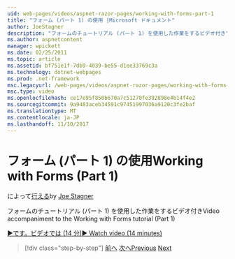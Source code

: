 ```yaml
---
uid: web-pages/videos/aspnet-razor-pages/working-with-forms-part-1
title: "フォーム (パート 1) の使用 |Microsoft ドキュメント"
author: JoeStagner
description: "フォームのチュートリアル (パート 1) を使用した作業をするビデオ付き"
ms.author: aspnetcontent
manager: wpickett
ms.date: 02/25/2011
ms.topic: article
ms.assetid: bf751e1f-7db9-4039-be55-d1ee33769c3a
ms.technology: dotnet-webpages
ms.prod: .net-framework
msc.legacyurl: /web-pages/videos/aspnet-razor-pages/working-with-forms-part-1
msc.type: video
ms.openlocfilehash: ce17e95f850b670a7c51270fe392898e4b14f4e2
ms.sourcegitcommit: 9a9483aceb34591c97451997036a9120c3fe2baf
ms.translationtype: MT
ms.contentlocale: ja-JP
ms.lasthandoff: 11/10/2017
---
```

<a name="working-with-forms-part-1"></a><span data-ttu-id="8b7ed-103">フォーム (パート 1) の使用</span><span class="sxs-lookup"><span data-stu-id="8b7ed-103">Working with Forms (Part 1)</span></span>
====================
<span data-ttu-id="8b7ed-104">によって[行える](https://github.com/JoeStagner)</span><span class="sxs-lookup"><span data-stu-id="8b7ed-104">by [Joe Stagner](https://github.com/JoeStagner)</span></span>

<span data-ttu-id="8b7ed-105">フォームのチュートリアル (パート 1) を使用した作業をするビデオ付き</span><span class="sxs-lookup"><span data-stu-id="8b7ed-105">Video accompaniment to the Working with Forms tutorial (Part 1)</span></span>

[<span data-ttu-id="8b7ed-106">&#9654;です。ビデオでは (14 分)</span><span class="sxs-lookup"><span data-stu-id="8b7ed-106">&#9654; Watch video (14 minutes)</span></span>](https://channel9.msdn.com/Blogs/ASP-NET-Site-Videos/working-with-forms-part-1)

>[!div class="step-by-step"]
<span data-ttu-id="8b7ed-107">[前へ](creating-a-consistent-look-part-2.md)
[次へ](working-with-forms-part-2.md)</span><span class="sxs-lookup"><span data-stu-id="8b7ed-107">[Previous](creating-a-consistent-look-part-2.md)
[Next](working-with-forms-part-2.md)</span></span>
